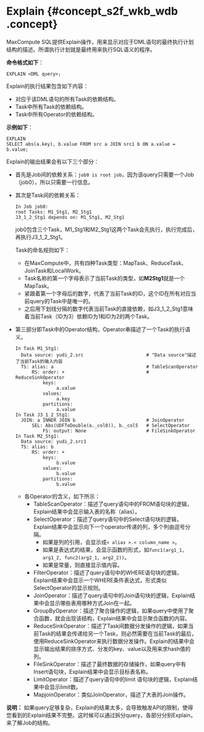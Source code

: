 # Explain {#concept_s2f_wkb_wdb .concept}

MaxCompute SQL提供Explain操作，用来显示对应于DML语句的最终执行计划结构的描述。所谓执行计划就是最终用来执行SQL语义的程序。

**命令格式如下**：

```
EXPLAIN <DML query>;
```

Explain的执行结果包含如下内容：

-   对应于该DML语句的所有Task的依赖结构。
-   Task中所有Task的依赖结构。
-   Task中所有Operator的依赖结构。

**示例如下**：

```
EXPLAIN
SELECT abs(a.key), b.value FROM src a JOIN src1 b ON a.value = b.value;
```

Explain的输出结果会有以下三个部分：

-   首先是Job间的依赖关系：`job0 is root job`，因为该query只需要一个Job（job0），所以只需要一行信息。
-   其次是Task间的依赖关系：

    ```
    In Job job0:
    root Tasks: M1_Stg1, M2_Stg1
    J3_1_2_Stg1 depends on: M1_Stg1, M2_Stg1
    ```

    job0包含三个Task，M1\_Stg1和M2\_Stg1这两个Task会先执行，执行完成后，再执行J3\_1\_2\_Stg1。

    Task的命名规则如下：

    -   在MaxCompute中，共有四种Task类型：MapTask、ReduceTask、JoinTask和LocalWork。
    -   Task名称的第一个字母表示了当前Task的类型，如**M2Stg1**就是一个MapTask。
    -   紧跟着第一个字母后的数字，代表了当前Task的ID，这个ID在所有对应当前query的Task中是唯一的。
    -   之后用下划线分隔的数字代表当前Task的直接依赖，如J3\_1\_2\_Stg1意味着当前Task（ID为3）依赖ID为1和ID为2的两个Task。

-   第三部分即Task中的Operator结构，Operator串描述了一个Task的执行语义。

    ```
    In Task M1_Stg1:
      Data source: yudi_2.src                       # "Data source"描述了当前Task的输入内容
      TS: alias: a                                  # TableScanOperator
          RS: order: +                              # ReduceSinkOperator
              keys:
                   a.value
              values:
                   a.key
              partitions:
                   a.value
    In Task J3_1_2_Stg1:
      JOIN: a INNER JOIN b                          # JoinOperator
          SEL: Abs(UDFToDouble(a._col0)), b._col5   # SelectOperator
              FS: output: None                      # FileSinkOperator
    In Task M2_Stg1:
      Data source: yudi_2.src1
      TS: alias: b
          RS: order: +
              keys:
                   b.value
              values:
                   b.value
              partitions:
                   b.value
    ```

    -   各Operator的含义，如下所示：
        -   TableScanOperator：描述了query语句中的FROM语句块的逻辑，Explain结果中会显示输入表的名称（alias）。
        -   SelectOperator：描述了query语句中的Select语句块的逻辑，Explain结果中会显示向下一个operator传递的列，多个列由逗号分隔。
            -   如果是列的引用，会显示成`< alias >.< column_name >`。
            -   如果是表达式的结果，会显示函数的形式，如`func1(arg1_1, arg1_2, func2(arg2_1, arg2_2))`。
            -   如果是常量，则直接显示值内容。
        -   FilterOperator：描述了query语句中的WHERE语句块的逻辑，Explain结果中会显示一个WHERE条件表达式，形式类似SelectOperator的显示规则。
        -   JoinOperator：描述了query语句中的Join语句块的逻辑，Explain结果中会显示哪些表用哪种方式Join在一起。
        -   GroupByOperator：描述了聚合操作的逻辑，如果query中使用了聚合函数，就会出现该结构，Explain结果中会显示聚合函数的内容。
        -   ReduceSinkOperator：描述了Task间数据分发操作的逻辑，如果当前Task的结果会传递给另一个Task，则必然需要在当前Task的最后，使用ReduceSinkOperator来执行数据分发操作。Explain的结果中会显示输出结果的排序方式、分发的key、value以及用来求hash值的列。
        -   FileSinkOperator：描述了最终数据的存储操作，如果query中有Insert语句块，Explain结果中会显示目标表名称。
        -   LimitOperator：描述了query语句中的limit 语句块的逻辑，Explain结果中会显示limit数。
        -   MapjoinOperator：类似JoinOperator，描述了大表的Join操作。

**说明：** 如果query足够复杂，Explain的结果太多，会导致触发API的限制，使得您看到的Explain结果不完整。这时候可以通过拆分query，各部分分别Explain，来了解Job的结构。

